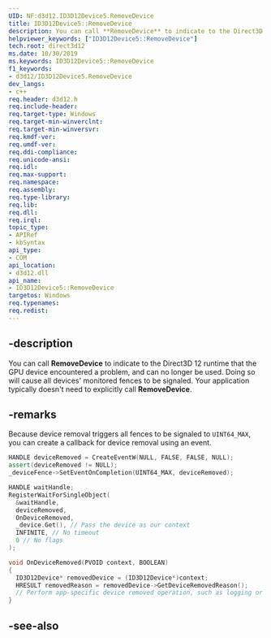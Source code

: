 ```yaml
---
UID: NF:d3d12.ID3D12Device5.RemoveDevice
title: ID3D12Device5::RemoveDevice
description: You can call **RemoveDevice** to indicate to the Direct3D 12 runtime that the GPU device encountered a problem, and can no longer be used.
helpviewer_keywords: ["ID3D12Device5::RemoveDevice"]
tech.root: direct3d12
ms.date: 10/30/2019
ms.keywords: ID3D12Device5::RemoveDevice
f1_keywords:
- d3d12/ID3D12Device5.RemoveDevice
dev_langs:
- c++
req.header: d3d12.h
req.include-header: 
req.target-type: Windows
req.target-min-winverclnt: 
req.target-min-winversvr: 
req.kmdf-ver: 
req.umdf-ver: 
req.ddi-compliance: 
req.unicode-ansi: 
req.idl: 
req.max-support: 
req.namespace: 
req.assembly: 
req.type-library: 
req.lib: 
req.dll: 
req.irql: 
topic_type:
- APIRef
- kbSyntax
api_type:
- COM
api_location:
- d3d12.dll
api_name:
- ID3D12Device5::RemoveDevice
targetos: Windows
req.typenames: 
req.redist: 
---
```


## -description

You can call **RemoveDevice** to indicate to the Direct3D 12 runtime that the GPU device encountered a problem, and can no longer be used. Doing so will cause all devices' monitored fences to be signaled. Your application typically doesn't need to explicitly call **RemoveDevice**.

## -remarks

Because device removal triggers all fences to be signaled to `UINT64_MAX`, you can create a callback for device removal using an event.

```cpp
HANDLE deviceRemoved = CreateEventW(NULL, FALSE, FALSE, NULL);
assert(deviceRemoved != NULL);
_deviceFence->SetEventOnCompletion(UINT64_MAX, deviceRemoved);

HANDLE waitHandle;
RegisterWaitForSingleObject(
  &waitHandle,
  deviceRemoved,
  OnDeviceRemoved,
  _device.Get(), // Pass the device as our context
  INFINITE, // No timeout
  0 // No flags
);

void OnDeviceRemoved(PVOID context, BOOLEAN)
{
  ID3D12Device* removedDevice = (ID3D12Device*)context;
  HRESULT removedReason = removedDevice->GetDeviceRemovedReason();
  // Perform app-specific device removed operation, such as logging or inspecting DRED output
}
```

## -see-also
